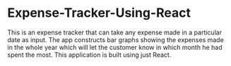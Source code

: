 # Expense-Tracker-Using-React

This is an expense tracker that can take any expense made in a particular date as input. The app constructs bar graphs showing the expenses made in the whole year which will let the customer know in which month he had spent the most. This application is built using just React.
